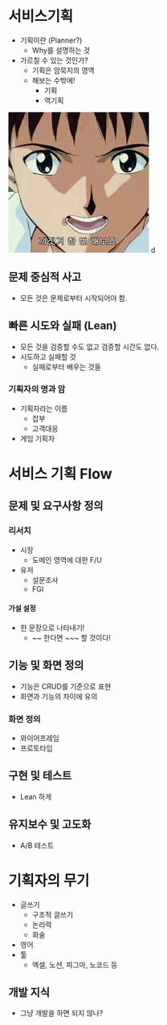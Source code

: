 # 서비스기획

- 기획이란 (Planner?)
	- Why를 설명하는 것
- 가르칠 수 있는 것인가?
	- 기획은 암묵지의 영역
	- 해보는 수밖에!
		- 기획
		- 역기획

![](attachments/Pasted%20image%2020240706093452.png)
d
## 문제 중심적 사고

- 모든 것은 문제로부터 시작되어야 함.
	
## 빠른 시도와 실패 (Lean)

- 모든 것을 검증할 수도 없고 검증할 시간도 없다.
- 시도하고 실패할 것
	- 실패로부터 배우는 것들

### 기획자의 명과 암

- 기획자라는 이름
	- 잡부
	- 고객대응
- 게임 기획자

# 서비스 기획 Flow

## 문제 및 요구사항 정의

### 리서치

- 시장
	- 도메인 영역에 대한 F/U
- 유저
	- 설문조사
	- FGI

#### 가설 설정

- 한 문장으로 나타내기!
	- ~~ 한다면 ~~~ 할 것이다!

## 기능 및 화면 정의

- 기능은 CRUD를 기준으로 표현
- 화면과 기능의 차이에 유의

### 화면 정의

- 와이어프레임
- 프로토타입

## 구현 및 테스트

- Lean 하게

## 유지보수 및 고도화

- A/B 테스트

# 기획자의 무기

- 글쓰기
	- 구조적 글쓰기
	- 논리력
	- 화술
- 영어
- 툴
	- 엑셀, 노션, 피그마, 노코드 등

## 개발 지식

- 그냥 개발을 하면 되지 않나?